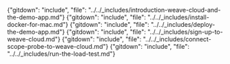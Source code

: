 {"gitdown": "include", "file": "../../_includes/introduction-weave-cloud-and-the-demo-app.md"}
{"gitdown": "include", "file": "../../_includes/install-docker-for-mac.md"}
{"gitdown": "include", "file": "../../_includes/deploy-the-demo-app.md"}
{"gitdown": "include", "file": "../../_includes/sign-up-to-weave-cloud.md"}
{"gitdown": "include", "file": "../../_includes/connect-scope-probe-to-weave-cloud.md"}
{"gitdown": "include", "file": "../../_includes/run-the-load-test.md"}
